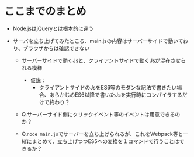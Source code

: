 

# ここまでのまとめ

- Node.jsはjQueryとは根本的に違う

- サーバを立ち上げてみたところ、main.jsの内容はサーバーサイドで動いており、ブラウザからは確認できない
  - サーバーサイドで動くJsと、クライアントサイドで動くJsが混在させられる模様
    - 仮説：
      - クライアントサイドのJsをES6等のモダンな記法で書きたい場合、あらかじめES6以降で書いたJsを実行時にコンパイラするだけで終わり？
    

  - Q.サーバーサイド側にクリックイベント等のイベントは用意できるのか？
  - Q.`node main.js`でサーバーを立ち上げられるが、これをWebpack等と一緒にまとめて、立ち上げつつES5への変換を１コマンドで行うことはできるか？
